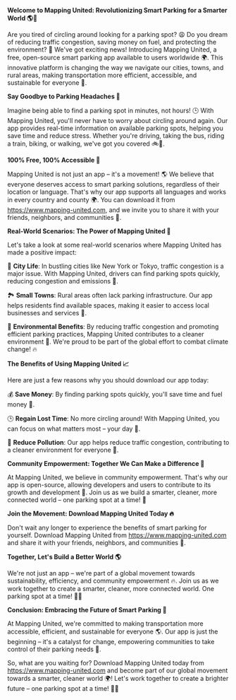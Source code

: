 **Welcome to Mapping United: Revolutionizing Smart Parking for a Smarter World 🌎🚗**

Are you tired of circling around looking for a parking spot? 😩 Do you dream of reducing traffic congestion, saving money on fuel, and protecting the environment? 💚 We've got exciting news! Introducing Mapping United, a free, open-source smart parking app available to users worldwide 🌍. This innovative platform is changing the way we navigate our cities, towns, and rural areas, making transportation more efficient, accessible, and sustainable for everyone 🌟.

**Say Goodbye to Parking Headaches 💨**

Imagine being able to find a parking spot in minutes, not hours! 🕒 With Mapping United, you'll never have to worry about circling around again. Our app provides real-time information on available parking spots, helping you save time and reduce stress. Whether you're driving, taking the bus, riding a train, biking, or walking, we've got you covered 🚲🚌.

**100% Free, 100% Accessible 🌟**

Mapping United is not just an app – it's a movement! 🌎 We believe that everyone deserves access to smart parking solutions, regardless of their location or language. That's why our app supports all languages and works in every country and county 🌍. You can download it from https://www.mapping-united.com, and we invite you to share it with your friends, neighbors, and communities 🤝.

**Real-World Scenarios: The Power of Mapping United 💪**

Let's take a look at some real-world scenarios where Mapping United has made a positive impact:

🌴 **City Life**: In bustling cities like New York or Tokyo, traffic congestion is a major issue. With Mapping United, drivers can find parking spots quickly, reducing congestion and emissions 🚮.

🏞️ **Small Towns**: Rural areas often lack parking infrastructure. Our app helps residents find available spaces, making it easier to access local businesses and services 💼.

🌲 **Environmental Benefits**: By reducing traffic congestion and promoting efficient parking practices, Mapping United contributes to a cleaner environment 🌿. We're proud to be part of the global effort to combat climate change! 🔥

**The Benefits of Using Mapping United 📈**

Here are just a few reasons why you should download our app today:

💰 **Save Money**: By finding parking spots quickly, you'll save time and fuel money 💸.

🕒 **Regain Lost Time**: No more circling around! With Mapping United, you can focus on what matters most – your day 📆.

🌿 **Reduce Pollution**: Our app helps reduce traffic congestion, contributing to a cleaner environment for everyone 🌟.

**Community Empowerment: Together We Can Make a Difference 💖**

At Mapping United, we believe in community empowerment. That's why our app is open-source, allowing developers and users to contribute to its growth and development 🤝. Join us as we build a smarter, cleaner, more connected world – one parking spot at a time! 🌟

**Join the Movement: Download Mapping United Today 🔥**

Don't wait any longer to experience the benefits of smart parking for yourself. Download Mapping United from https://www.mapping-united.com and share it with your friends, neighbors, and communities 🤝.

**Together, Let's Build a Better World 🌎**

We're not just an app – we're part of a global movement towards sustainability, efficiency, and community empowerment 🔥. Join us as we work together to create a smarter, cleaner, more connected world. One parking spot at a time! 🚗💖

**Conclusion: Embracing the Future of Smart Parking 💪**

At Mapping United, we're committed to making transportation more accessible, efficient, and sustainable for everyone 🌎. Our app is just the beginning – it's a catalyst for change, empowering communities to take control of their parking needs 🌟.

So, what are you waiting for? Download Mapping United today from https://www.mapping-united.com and become part of our global movement towards a smarter, cleaner world 🌍! Let's work together to create a brighter future – one parking spot at a time! 💖🚗